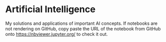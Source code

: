 # Artificial Intelligence
My solutions and applications of important AI concepts. If notebooks are not rendering on GitHub, copy paste the URL of the notebook from GitHub onto https://nbviewer.jupyter.org/ to check it out. 
